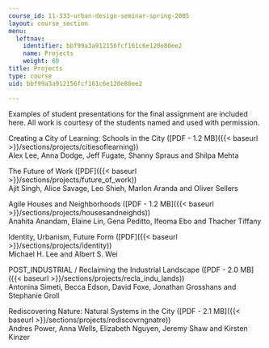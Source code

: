 ```yaml
---
course_id: 11-333-urban-design-seminar-spring-2005
layout: course_section
menu:
  leftnav:
    identifier: bbf99a3a912156fcf161c6e120e80ee2
    name: Projects
    weight: 60
title: Projects
type: course
uid: bbf99a3a912156fcf161c6e120e80ee2

---
```


Examples of student presentations for the final assignment are included here. All work is courtesy of the students named and used with permission.

Creating a City of Learning: Schools in the City ([PDF - 1.2 MB]({{< baseurl >}}/sections/projects/citiesoflearning))  
Alex Lee, Anna Dodge, Jeff Fugate, Shanny Spraus and Shilpa Mehta

The Future of Work ([PDF]({{< baseurl >}}/sections/projects/future_of_work))  
Ajit Singh, Alice Savage, Leo Shieh, Marlon Aranda and Oliver Sellers

Agile Houses and Neighborhoods ([PDF - 1.2 MB]({{< baseurl >}}/sections/projects/housesandneighds))  
Anahita Anandam, Elaine Lin, Gena Peditto, Ifeoma Ebo and Thacher Tiffany

Identity, Urbanism, Future Form ([PDF]({{< baseurl >}}/sections/projects/identity))  
Michael H. Lee and Albert S. Wei

POST\_INDUSTRIAL / Reclaiming the Industrial Landscape ([PDF - 2.0 MB]({{< baseurl >}}/sections/projects/recla_indu_lands))  
Antonina Simeti, Becca Edson, David Foxe, Jonathan Grosshans and Stephanie Groll

Rediscovering Nature: Natural Systems in the City ([PDF - 2.1 MB]({{< baseurl >}}/sections/projects/rediscovrngnatre))  
Andres Power, Anna Wells, Elizabeth Nguyen, Jeremy Shaw and Kirsten Kinzer
